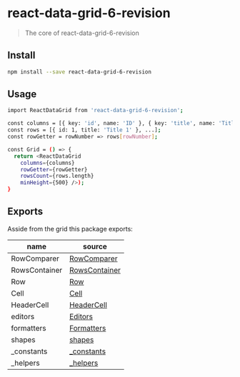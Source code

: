 # react-data-grid-6-revision

> The core of react-data-grid-6-revision


## Install

```sh
npm install --save react-data-grid-6-revision
```

## Usage

```sh
import ReactDataGrid from 'react-data-grid-6-revision';

const columns = [{ key: 'id', name: 'ID' }, { key: 'title', name: 'Title' }];
const rows = [{ id: 1, title: 'Title 1' }, ...];
const rowGetter = rowNumber => rows[rowNumber];

const Grid = () => {
  return <ReactDataGrid
    columns={columns}
    rowGetter={rowGetter}
    rowsCount={rows.length}
    minHeight={500} />);
}
```

## Exports
Asside from the grid this package exports:

name                   | source                                  |
-----------------------|-----------------------------------------|
RowComparer            | [RowComparer](./src/RowComparer.js)     |
RowsContainer          | [RowsContainer](./src/RowsContainer.js) |
Row                    | [Row](./src/Row.js)                     |
Cell                   | [Cell](./src/Cell.js)                   |
HeaderCell             | [HeaderCell](./src/HeaderCell.js)       |
editors                | [Editors](./src/editors)                |
formatters             | [Formatters](./src/formatters)          |
shapes                 | [shapes](./src/PropTypeShapes)          |
_constants             | [_constants](./src/AppConstants.js)     |
_helpers               | [_helpers](./src/helpers)               |
